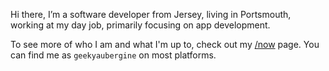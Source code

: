 Hi there, I’m a software developer from Jersey, living in Portsmouth, working at my day job, primarily focusing on app development.

To see more of who I am and what I'm up to, check out my [/now](/now/) page. You can find me as `geekyaubergine` on most platforms.
